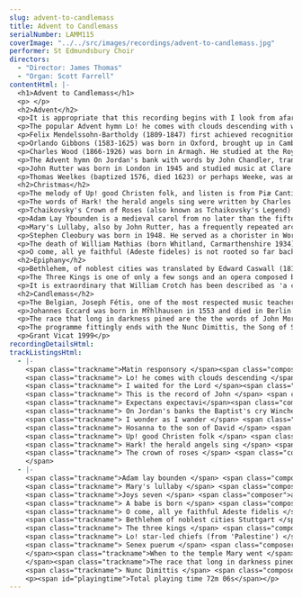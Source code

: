 ```yaml
---
slug: advent-to-candlemass
title: Advent to Candlemass
serialNumber: LAMM115
coverImage: "../../src/images/recordings/advent-to-candlemass.jpg"
performer: St Edmundsbury Choir
directors:
  - "Director: James Thomas"
  - "Organ: Scott Farrell"
contentHtml: |-
  <h1>Advent to Candlemass</h1>
  <p> </p>
  <h2>Advent</h2>
  <p>It is appropriate that this recording begins with I look from afar, the text translated from the early medieval Latin of the First Responsory of Advent Sunday in the Office of Matins, and the music adapted from a Magnificat by Giovanni Pierluigi da Palestrina. Palestrina is the earliest of the musicians represented on this disc, his birth date reckoned to be 17th December 1525, which falls in Advent. He died (conveniently for our purposes) on 2nd February 1594, the feast of Candlemass (the Presentation of Christ in the Temple). His entire career was that of a religious musician, beginning as a choirboy in Rome. He held many posts as maestro di cappella and was for a time a member of the Sistine Chapel, despite being married. In 1891 Verdi wrote 'I am particularly glad for the performance of the music of Palestrina. He is the true King of sacred music and the Eternal Father of Italian music', but it is Debussy, writing only two years later, who sums up Palestrina's art exactly; '...They sang a Palestrina mass, for unaccompanied voices. It was marvelously beautiful; this music, although written in a severe style, gives the effect of complete whiteness, and emotion is not represented (as it has been in more recent times) by cries, but by melodic arabesques which create their effect through contour and through interweaving, which produces something which strikes one as unique - harmony is made of melodies!'</p>
  <p>The popular Advent hymn Lo! he comes with clouds descending with words by Charles Wesley (Senior) is sung to the tune Helmsley, a melody noted by Thomas Olivers (1725-1799) and included in Charles Wesley's Select Hymns of 1765. Olivers also composed the words to another impressive hymn 'The God of Abraham praise' , setting it to the tune Leoni, a Hebrew melody which he noted from the singing of Meyer Lyon in the London Great Synagogue in Aldgate.</p>
  <p>Felix Mendelssohn-Bartholdy (1809-1847) first achieved recognition as a composer when he conducted his First Symphony at the London Philharmonic Concert on 25th May 1829. Having suffered the sneers of Berlin audiences, he so appreciated his first English reception that he returned to these islands nine times during his regrettably short life. At the end of July 1839 the Chairman of the Leipzig Town Council Committee, Dr Raymond Härtel, approached Mendelssohn for two compositions for the Gutenberg Festival of June 1840. The two compositions were the Festgesang for male chorus and orchestra (No.2 of which was adapted to fit the words 'Hark! the herald angels sing') and the Lobegesang Op. 52, a symphony-cantata for chorus, soloists and orchestra. The Lobegesang (Hymn of Praise) is in fact Mendelssohn's Second Symphony and is in ten parts, No.5 being for soprano duet and chorus and entitled I waited for the Lord. The work was first performed at St. Thomas's Church, Leipzig (where J.S.Bach was organist from 1723-1750) on 25th June 1840 and in Birmingham on 23rd September 1840, with Mendelssohn conducting at both performances. I waited for the Lord, based on verses 1, 4 and 5 of Psalm 40, gives the impression of being canonic and is in a style reminiscent of some of the Songs without Words.</p>
  <p>Orlando Gibbons (1583-1625) was born in Oxford, brought up in Cambridge and died suddenly in Canterbury whilst on a visit to welcome the bride of Charles I. From 1596 to 1598 he was a chorister of King's College, Cambridge and from 1605 to 1625 he was organist to The Chapel Royal. In 1606 he was granted the Cambridge degree of Mus.B., receiving a D.Mus. from Oxford in 1622. The following year he also held the post of organist at Westminster Abbey. A musician of enviable calibre! The principle source of This is the record of John is the full score in the library of Christ Church, Oxford, where the text is headed; 'This anthem was made for Dr Laud presedent of Saint John's. [Oxford] for St. John Baptists day'. The manuscript begins with Benjamin Rogers's statement 'this Scorebooke was done formerly by that rare musitian, Mr Orlando Gibbons'. It is a verse anthem scored for alto, five viols, and a five-part choir, the altos being divided.</p>
  <p>Charles Wood (1866-1926) was born in Armagh. He studied at the Royal College of Music from 1883 to 1887 with Stanford and Bridge, winning the Morley Scholarship for composition and, on the death of Stanford in 1924, was elected Professor of Music at Cambridge University. Although best known for his harmonizations and arrangements of well-known carols including 'This Joyful Eastertide' and 'Ding Dong! merrily on high', he is highly regarded for his other religious music, much of which was written late in his career. Expectans Expectavi is a distillation of Psalm 40 'I waited patiently for the Lord' with words by Charles Hamilton Sorley, a close friend of Wood. It was one of three anthems published in 1919 and is likely to be a direct response to the tragic events of the Great War.</p>
  <p>The Advent hymn On Jordan's bank with words by John Chandler, translated from the Latin of Charles Coffin (1676-1749) is sung to the tune Winchester New, the music adapted from a chorale in Musicalisches Hand-Buch of Hamburg, dated 1690.</p>
  <p>John Rutter was born in London in 1945 and studied music at Clare College, Cambridge, where he was Director of Music from 1975 to 1979. He has a particular interest in composing for young people and amateurs and has achieved this aim on a grand scale, being known for his music in most congregations, through many recordings, radio broadcasts, his work with the Cambridge Singers and through his involvement both as contributor and co-editor in the ubiquitous Carols for Choirs series. The melody of I wonder as I wander was based on a fragment of a carol heard by John Niles in the Courthouse Square, Murphy, Cherokee County, North Carolina, and written out in 1933. Rutter has followed the melodic line closely and has set it in the key of A minor in sympathy with the inherent harmony of the tune, unexpectedly changing to D major in the final four bars.</p>
  <p>Thomas Weelkes (baptized 1576, died 1623) or perhaps Weeke, was an outstanding madrigalist and major contributor to English church music. By 1597 his first volume of madrigals had already been published, and the following year he was appointed organist of Winchester College at a salary of 13s.4d. (67 pence!) per quarter, with board and lodging. Some time in 1602 he joined the choir of Chichester Cathedral as organist and choirmaster. He was now paid £25 2s.4d. per annum with board and lodging. On 13th July 1602 he was awarded a B.Mus. degree from New College, Oxford, but by 1609 his behaviour was showing signs of deterioration beginning with a charge of unauthorised absence throughout the bishopÕs visitation, a charge in 1613 for being drunk in public, and finally a dismissal from his post at the cathedral in 1617 on the grounds that he was 'noted and famed for a common drunckard and notorious swearer and blasphemer'. It is therefore all the more reason for the listener to be grateful for the publication of the six-part (SSATBB) anthem Hosanna to the Son of David, a masterpiece of particular brilliance and power. There is little doubt that it would have been written whilst he was at Chichester Cathedral.</p>
  <h2>Christmas</h2>
  <p>The melody of Up! good Christen folk, and listen is from Piæ Cantiones (1582) but the words and harmony are both from the pen of G.R. Woodward (1848-1934). Woodward was a close friend of Charles Wood and the two collaborated on several projects. Woodward for example wrote the words for 'This Joyful Eastertide' and edited three volumes; Songs of Syon, the Cowley Carol Book and An Italian Carol Book, to all of which Charles Wood supplied harmonizations and settings. 'Up! good Christen folk, and listen' is taken from the Cowley Carol Book and is in four-part harmony of a type characteristic of the first half of the eighteenth century.</p>
  <p>The words of Hark! the herald angels sing were written by Charles Wesley in 1743, G Whitefield in 1753, and M. Madan in 1760, amongst others!</p>
  <p>Tchaikovsky's Crown of Roses (also known as Tchaikovsky's Legend) is taken from his Chansons pour la jeunesse, published in Moscow in 1883. Plechtchéev wrote the words, which were translated into German by Hans Schmidt and from which Geoffrey Dearmer wrote the English words used here. The melody is that used by Anton Arensky in his Variations on a Theme by Tchaikovsky.</p>
  <p>Adam Lay Ybounden is a medieval carol from no later than the fifteenth century, appearing in the Sloane Manuscript. It has been set to music by several notable musicians including Peter Warlock, Benjamin Britten and Boris Ord, who gave us this version. Boris (really Bernhard) Ord was born in Bristol in 1897. In 1920 he became the organ scholar of Corpus Christi College, Cambridge and by 1923 had founded the Cambridge University Madrigal Society. His outstanding and far-reaching contribution was as Director of Music of KingÕs College, Cambridge (1929 to 1957) which became internationally famous because of regular Christmas Eve broadcasts, foreign tours and recordings. When Sir David Willcocks took over in 1957, he inherited a choir of the highest reputation.</p>
  <p>Mary's Lullaby, also by John Rutter, has a frequently repeated arched theme, more suggestive of swaying than of rocking and is set in the key of G flat major. It was published in 1979.</p>
  <p>Stephen Cleobury was born in 1948. He served as a chorister in Worcester Cathedral, went on to win a scholarship to KingÕs School, Worcester, subsequently winning a place at St. John's College, Cambridge (1967 to 1971). From 1971 to 1974 he was organist of St. MatthewÕs Church, Northampton and following this became the sub-organist of Westminster Abbey until 1978. He was Master of Music at Westminster Cathedral from 1979 to 1982 and since then has been the Organist and Director of Music at KingÕs College, Cambridge. He arranged the English traditional carol Joys Seven, which appears in the fifteenth century Sloane Manuscript, in 1984.</p>
  <p>The death of William Mathias (born Whitland, Carmarthenshire 1934) in 1992, shocking as it was, is perhaps even now too recent to have effected its full impact. He composed a considerable quantity of music in all fields including music for plays, films and television and has been especially celebrated for his choral and organ music. His style can be both lyrical and angular, is always highly rhythmic and his orchestration superb, using percussion most imaginatively. Above all he is a vivid and direct composer, highly refreshing at a time when so much music had become unintelligible to the layman. A babe is born Op.55, was commissioned by the Cardiff Polyphonic Choir in association with the Welsh Arts Council in 1971. The words are fifteenth century and Mathias has headed the score Giocoso, alla danza, using syncopation and parallel fourths from the first bar. It therefore displays the chief characteristics for which Mathias is famous.</p>
  <p>O come, all ye faithful (Adeste fideles) is not rooted so far back in history as one might think. The Latin words are eighteenth century and were translated by Frederick Oakeley (1802-1880) and others. The melody is equally 'recent' and was probably written by John Francis Wade (1711-1786). Indeed, it is quite likely that Wade wrote the Latin words.</p>
  <h2>Epiphany</h2>
  <p>Bethlehem, of noblest cities was translated by Edward Caswall (1814-1878) from the Latin of Aurelius Prudentius Clemens (348-c405 AD), the greatest of the Christian Latin poets. The music (Stuttgart) is adapted from a melody in C.F. Witt's Harmonia Sacra Gotha, dated 1715.</p>
  <p>The Three Kings is one of only a few songs and an opera composed by Peter Cornelius (1824-1874) which have stood the test of time. Cornelius came from a German theatrical family in Mainz and at first he was trained to follow their example, taking violin lessons in addition. By 1843 his father had died and it was decided that he should concentrate on music. In 1852 he met Liszt who recognised CorneliusÕs talents and welcomed him into the Weimar circle. He also befriended Brahms and Wagner, becoming Wagner's private répétiteur in 1865. It seems that his determination not to be influenced by any particular school caused him to be eclipsed by those who were. Originally 'Die Könige' was a Weinachtslied (Christmas Song) with a non-choral accompaniment using the chorale 'Wie schön leuchtet der Morgenstern' (How brightly shines the Morning Star) composed no later than 1599 and probably by Johann Nicolai. The familiar choral arrangement was made by Sir Ivor Atkins (1869-1953).</p>
  <p>It is extraordinary that William Crotch has been described as 'a child prodigy without parallel in the history of music' as his name carries little weight alongside comparable prodigies such as Mozart or Saint-Saëns. It is recorded that shortly after his second birthday he had taught himself to play God save the King including a bass accompaniment. He also showed remarkable artistic talents at an early age, later becoming a friend of John Constable. He was born in Norwich in 1775, and died whilst visiting his son, the Rev. W.R. Crotch, in Taunton in 1847. In the Norwich and Norfolk Record Office there are 1200 of his paintings and drawings, together with his plays and writings on all kinds of subjects including astronomy, gunnery, physics and pyrotechnics. The two pieces which have remained popular in cathedral music are Lo! star-led chiefs, taken from his oratorio Palestine, and the other a glee or 'motet' called 'Methinks I hear the full celestial choir'. Palestine was first performed in London on 21st April 1812.</p>
  <h2>Candlemass</h2>
  <p>The Belgian, Joseph Fétis, one of the most respected music teachers and critics in Europe in the first half of the nineteenth century made the following observation in his Biographie Universelle des Musiciens of 1867; '...that he (Byrd) is the inferior of no Italian or Belgian master of his time... One might say without exaggeration that Byrd was the Palestrina or Orlandus Lassus of his time'. Byrd was a convinced Catholic even though born during the Reformation period. He was a pupil of Thomas Tallis and in spite of his religious sympathies was granted a licence by Queen Elizabeth giving him and Tallis virtually exclusive rights to print and publish music. In 1563 he was appointed organist of Lincoln Cathedral, having been born in this city (it is believed) twenty years before, and then shared the duties of organist at The Chapel Royal with Tallis from 1572 until his death in 1623. He was equally at home writing music to either Latin or English words and had a particular skill for word-painting. This is evident at the very beginning of the motet Senex Puerum, the dotted rhythm suggesting the staggering gait of Simeon fitting perfectly with the words 'Senex puerum portabat' (The old man was carrying the child..). The rhythm becomes more solid and the key changes from minor to major showing the childÕs dominance over the old man. There is a short duet with closer harmony suggesting the intimacy of the birth of Christ and the writing is far more decorated and intense with the repetition of the word 'adoravit' (she adored). This piece is taken from Gradualia ad Cantiones Sacræ Liber Primus, 1605, which contains twenty four-part motets including the celebrated 'Ave Verum'.</p>
  <p>Johannes Eccard was born in MŸhlhausen in 1553 and died in Berlin in 1611. He studied in Munich with Orlandus Lassus and wrote a large number of sacred and secular works, developed from the Lutheran chorales. When to the Temple Mary went, published in 1598 for the feast of Candlemass, was written when Eccard was vice Kappellmeister at Königsberg. It is a motet for six voices and consists of two verses, each beginning with the dominant chord and reaching a powerful climax in the tonic major key. The first verse ends with Simeon's recognition of Christ as the Light of the World and the second depicting our reward in heaven should we follow Simeon's example. It is a piece of great simplicity yet also of luminosity and powerful beauty.</p>
  <p>The race that long in darkness pined are the the words of John Morison (1750-1798) which he based on Isaiah IX, 2-7. The tune is Dundee as adapted by Christopher Tye (c. 1497-1573) in his ÒActs of the ApostlesÓ and found in the Scottish Psalter of 1615.</p>
  <p>The programme fittingly ends with the Nunc Dimittis, the Song of Simeon, as set to music in 1979 by the English composer Geoffrey Burgon (born 1941, Hambledon, Hampshire). Burgon, originally a trumpeter, is now better known for his music in the televised version of Evelyn Waugh's Brideshead Revisited, and for the use of this 'Nunc Dimittis' in Tinker, Tailor, Soldier, Spy adapted from John le Carre's novel. He has written many works including a Requiem and a Trumpet Concerto.</p>
  <p>Grant Vicat 1999</p>
recordingDetailsHtml:
trackListingsHtml:
  - |-
    <span class="trackname">Matin responsory </span><span class="composer">Palestrina</span><br>
    <span class="trackname"> Lo! he comes with clouds descending </span> <span class="composer">Helmsley desc. James Thomas</span><br>
    <span class="trackname"> I waited for the Lord </span><span class="composer">Felix Mendelssohn</span><br>
    <span class="trackname"> This is the record of John </span> <span class="composer">Orlando Gibbons</span><br>
    <span class="trackname"> Expectans expectavi</span><span class="composer"> Charles Wood</span><br>
    <span class="trackname"> On Jordan's banks the Baptist's cry Winchester New </span> <span class="composer">German chorale</span><br>
    <span class="trackname"> I wonder as I wander </span> <span class="composer">Appalachian carol arr. John Rutter</span><br>
    <span class="trackname"> Hosanna to the son of David </span> <span class="composer">Thomas Weelkes</span><br>
    <span class="trackname"> Up! good Christen folk </span> <span class="composer">harm. G R Woodward </span><br>
    <span class="trackname"> Hark! the herald angels sing </span> <span class="composer">Felix Mendelssohn arr. David Willcocks</span><br>
    <span class="trackname"> The crown of roses </span> <span class="composer">Peter Ilyich Tchaikovsky<br>
    </span>
  - |-
    <span class="trackname">Adam lay bounden </span> <span class="composer">Boris Ord</span><br>
    <span class="trackname"> Mary's lullaby </span> <span class="composer">John Rutter</span><br>
    <span class="trackname">Joys seven </span> <span class="composer">arr Stephen Cleobury</span><br>
    <span class="trackname"> A babe is born </span> <span class="composer">William Mathias</span><br>
    <span class="trackname"> O come, all ye faithful Adeste fidelis </span> <span class="composer">arr David Willcocks</span><br>
    <span class="trackname"> Bethlehem of noblest cities Stuttgart </span> <span class="composer">German</span><br>
    <span class="trackname"> The three kings </span> <span class="composer">Peter Cornelius arr Ivor Atkins</span><br>
    <span class="trackname"> Lo! star-led chiefs (from 'Palestine') </span> <span class="composer">William Crotch</span><br>
    <span class="trackname"> Senex puerum </span> <span class="composer">William Byrd<br>
    </span><span class="trackname">When to the temple Mary went </span> <span class="composer">Johannes Eccard<br>
    </span><span class="trackname">The race that long in darkness pined </span> <span class="composer">Scottish</span><br>
    <span class="trackname"> Nunc Dimittis </span> <span class="composer">Geoffrey Burgon</span>
    <p><span id="playingtime">Total playing time 72m 06s</span></p>
---
```

